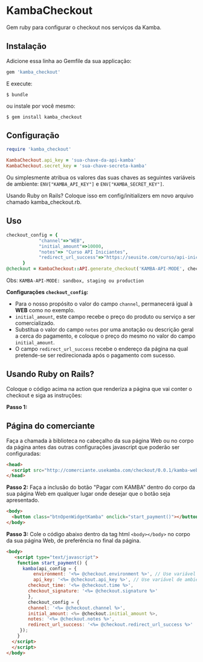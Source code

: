 # KambaCheckout

Gem ruby para configurar o checkout nos serviços da Kamba.
## Instalação

Adicione essa linha ao Gemfile da sua applicação:

```ruby
gem 'kamba_checkout'
```

E execute:

    $ bundle

ou instale por você mesmo:

    $ gem install kamba_checkout

## Configuração

```ruby
require 'kamba_checkout'

KambaCheckout.api_key = 'sua-chave-da-api-kamba'
KambaCheckout.secret_key = 'sua-chave-secreta-kamba'
```

Ou simplesmente atribua os valores das suas chaves as seguintes variáveis de ambiente: `ENV["KAMBA_API_KEY"]` e `ENV["KAMBA_SECRET_KEY"]`.

Usando Ruby on Rails? Coloque isso em config/initializers em novo arquivo chamado kamba_checkout.rb.

## Uso

```ruby
checkout_config = {
            "channel"=>"WEB",
            "initial_amount"=>10000,
            "notes"=> "Curso API Iniciantes",
            "redirect_url_success"=>"https://seusite.com/curso/api-iniciantes"
      }
@checkout = KambaCheckout::API.generate_checkout('KAMBA-API-MODE', checkout_config)
```
Obs: `KAMBA-API-MODE: sandbox, staging ou production`


**Configurações `checkout_config`:**
- Para o nosso propósito o valor do campo `channel`, permanecerá igual à **WEB** como no exemplo.
- `initial_amount`, este campo recebe o preço do produto ou serviço a ser comercializado.
- Substitua o valor do campo `notes` por uma anotação ou descrição geral a cerca do pagamento, e coloque o preço do mesmo no valor do campo `initial_amount`.
- O campo `redirect_url_success` recebe o endereço da página na qual pretende-se ser redirecionada após o pagamento com sucesso.

## Usando Ruby on Rails?

Coloque o código acima na action que renderiza a página que vai conter o checkout e siga as instruções:

**Passo 1:**
## Página do comerciante
Faça a chamada à biblioteca no cabeçalho da sua página Web ou no corpo da página antes das outras configurações javascript que poderão ser configuradas:

```html
<head>       
  <script src="http://comerciante.usekamba.com/checkout/0.0.1/kamba-web-sdk.js" charset="utf-8"></script>
</head>
```

**Passo 2:**
Faça a inclusão do botão "Pagar com KAMBA" dentro do corpo da sua página Web em qualquer lugar onde desejar que o botão seja apresentado.

```html
<body>
  <button class="btnOpenWidgetKamba" onclick="start_payment()"></button>
</body>
```

**Passo 3:**
Cole o código abaixo dentro da tag html `<body></body>` no corpo da sua página Web, de preferência no final da página.

```html
<body>
   <script type="text/javascript">
    function start_payment() {
      kamba(api_config = {
    	  environment: '<%= @checkout.environment %>', // Use variável de ambiente para segurança.
    	  api_key: '<%= @checkout.api_key %>', // Use variável de ambiente para segurança.
        checkout_time: '<%= @checkout.time %>',
        checkout_signature: '<%= @checkout.signature %>'
    	},
    	checkout_config = {
        channel: '<%= @checkout.channel %>',
        initial_amount: <%= @checkout.initial_amount %>,
        notes: '<%= @checkout.notes %>',
        redirect_url_success: '<%= @checkout.redirect_url_success %>'
     });
    }
  </script>
  </script>
</body>
